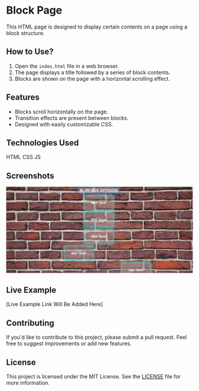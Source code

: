 # Block Page

This HTML page is designed to display certain contents on a page using a block structure.

## How to Use?

1. Open the `index.html` file in a web browser.
2. The page displays a title followed by a series of block contents.
3. Blocks are shown on the page with a horizontal scrolling effect.

## Features

- Blocks scroll horizontally on the page.
- Transition effects are present between blocks.
- Designed with easily customizable CSS.

## Technologies Used
HTML
CSS
JS
## Screenshots

![Screenshot of the Block Page](./assent/Screenshot_1.jpg)

## Live Example

[Live Example Link Will Be Added Here]

## Contributing

If you'd like to contribute to this project, please submit a pull request. Feel free to suggest improvements or add new features.

## License

This project is licensed under the MIT License. See the [LICENSE](LICENSE) file for more information.

